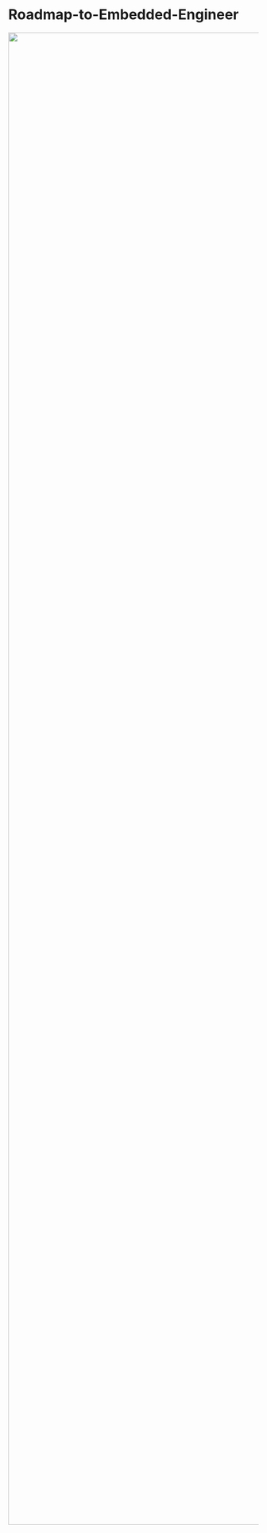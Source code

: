 # Roadmap-to-Embedded-Engineer

<img src="https://user-images.githubusercontent.com/87363461/207535440-9ca26089-0e41-4d72-a902-feab1d895d7b.jpg" width="2000" height="3000">
